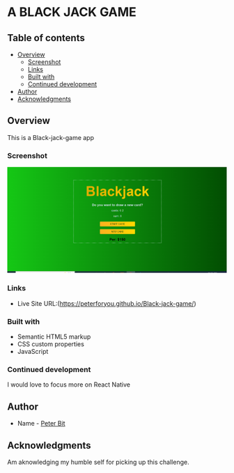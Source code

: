 # A BLACK JACK GAME

## Table of contents

- [Overview](#overview)
  - [Screenshot](#screenshot)
  - [Links](#links)
  - [Built with](#built-with)
  - [Continued development](#continued-development)
- [Author](#author)
- [Acknowledgments](#acknowledgments)


## Overview
This is a Black-jack-game app

### Screenshot

![](./Annotation%202023-01-31%20114415.png)

### Links

- Live Site URL:(https://peterforyou.github.io/Black-jack-game/)

### Built with

- Semantic HTML5 markup
- CSS custom properties
- JavaScript

### Continued development    

I would love to focus more on React Native

## Author

- Name - [Peter Bit](https://www.twitter.com/Peterbyte2)

## Acknowledgments

Am aknowledging my humble self for picking up this challenge.